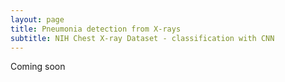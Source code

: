 ```yaml
---
layout: page
title: Pneumonia detection from X-rays
subtitle: NIH Chest X-ray Dataset - classification with CNN
---
```


Coming soon



